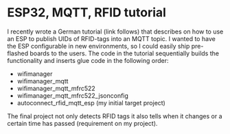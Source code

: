 # ESP32, MQTT, RFID tutorial
I recently wrote a German tutorial (link follows) that describes on how to use an ESP to publish UIDs of RFID-tags into an MQTT topic. I wanted to have the ESP configurable in new environments, so I could easily ship pre-flashed boards to the users.
The code in the tutorial sequentially builds the functionality and inserts glue code in the following order:
* wifimanager
* wifimanager_mqtt
* wifimanager_mqtt_mfrc522
* wifimanager_mqtt_mfrc522_jsonconfig
* autoconnect_rfid_mqtt_esp (my initial target project)

The final project not only detects RFID tags it also tells when it changes or a certain time has passed (requirement on my project).
